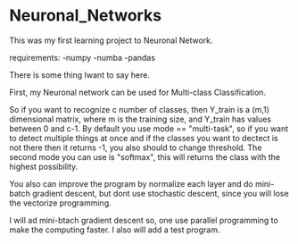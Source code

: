 # Neuronal_Networks
This was my first learning project to Neuronal Network.

requirements:
-numpy
-numba
-pandas


There is some thing Iwant to say here.

First, my Neuronal network can be used for Multi-class Classification.

So if you want to recognize c number of classes, then Y_train is a (m,1) dimensional matrix, where m is the training size, and Y_train has values between 0 and c-1. 
By default you use mode == "multi-task", so if you want to detect multiple things at once and if the classes you want to dectect is not there then it returns -1, you also should to change threshold.
The second mode you can use is "softmax", this will returns the class with the highest possibility.

You also can improve the program by normalize each layer and do mini-batch gradient descent, but dont use stochastic descent, since you will lose the vectorize programming.

I will ad mini-btach gradient descent so, one use parallel programming to make the computing faster. I also will add a test program.

